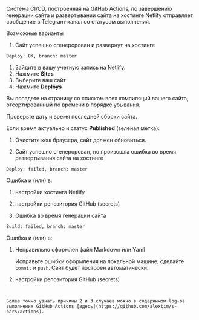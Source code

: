 Система CI/CD, построенная на GitHub Actions, по завершению генерации сайта и развертывании сайта на хостинге Netlify отправляет сообщение в Telegram-канал со статусом выполнения.

Возможные варианты

1. Сайт успешно сгенеророван и развернут на хостинге
  ```text
  Deploy: OK, branch: master
  ```

   1. Зайдите в вашу учетную запись на [Netlify](https://netlify.com).
   2. Нажмите **Sites**
   3. Выберите ваш сайт
   4. Нажмите **Deploys**


   Вы попадете на страницу со списком всех компиляций вашего сайта, отсортированный по времени в порядке убывания.


   Проверьте дату и время последней сборки сайта. 
   
   Если время актуально и статус **Published** (зеленая метка):

   1. Очистите кеш браузера, сайт должен обновиться.


2. Сайт успешно сгенеророван, но произошла ошибка во время развертывания сайта на хостинге

  ```text
  Deploy: failed, branch: master
  ```
  
  Ошибка и (или) в:
  1. настройки хостинга Netlify
  1. настройки репозитория GitHub (secrets)

3. Ошибка во время генерации сайта

  ```text
  Build: failed, branch: master
  ```

  Ошибка и (или) в:
  1. Неправильно оформлен файл Markdown или Yaml
     
     Исправьте ошибки оформления на локальной машине, сделайте `commit` и `push`. Сайт будет построен автоматически.

  2. настройки репозитория GitHub (secrets)
```


Более точно узнать причины 2 и 3 случаев можно в содержимом log-ов выполнения GitHub Actions [здесь](https://github.com/alextim/s-bars/actions).

